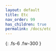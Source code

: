 ```yaml
---
layout: default
title: Etc
nav_order: 99
has_children: true
permalink: /docs/etc
---
```


{: .fs-6 .fw-300 }
